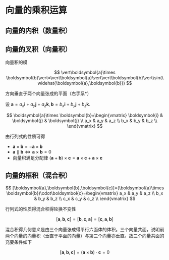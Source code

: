 # 向量的乘积运算

## 向量的内积（数量积）

## 向量的叉积（向量积）

向量积的模

$$
\vert\boldsymbol{a}\times \boldsymbol{b}\vert=\vert\boldsymbol{a}\vert\vert\boldsymbol{b}\vert\sin(\widehat{\boldsymbol{a},\boldsymbol{b}})
$$

方向垂直于两个向量张成的平面（右手系*）

设 $\boldsymbol{a}=a_x\boldsymbol{i}+a_y\boldsymbol{j}+a_z\boldsymbol{k},\,\boldsymbol{b}=b_x\boldsymbol{i}+b_y\boldsymbol{j}+b_z\boldsymbol{k}$.

$$
\boldsymbol{a}\times \boldsymbol{b}=\begin{vmatrix} \boldsymbol{i} & \boldsymbol{j} & \boldsymbol{j} \\ a_x & a_y & a_z \\ b_x & b_y & b_z \\ \end{vmatrix}
$$

由行列式的性质可得

* $\boldsymbol{a}\times \boldsymbol{b}=-\boldsymbol{a}\times \boldsymbol{b}$
* $\boldsymbol{a}\parallel\boldsymbol{b}\Leftrightarrow\boldsymbol{a}\times \boldsymbol{b}=0$
* 向量积满足分配律 $(\boldsymbol{a}+\boldsymbol{b})\times \boldsymbol{c}=\boldsymbol{a}\times \boldsymbol{c}+\boldsymbol{a}\times \boldsymbol{c}$

## 向量的框积（混合积）

$$
[\boldsymbol{a},\boldsymbol{b},\boldsymbol{c}]=(\boldsymbol{a}\times \boldsymbol{b})\cdot\boldsymbol{c}=\begin{vmatrix} a_x & a_y & a_z \\  b_x & b_y & b_z \\  c_x & c_y & c_z \\ \end{vmatrix}
$$

行列式的性质得混合积得轮换不变性

$$
[\boldsymbol{a},\boldsymbol{b},\boldsymbol{c}]=[\boldsymbol{b},\boldsymbol{c},\boldsymbol{a}]=[\boldsymbol{c},\boldsymbol{a},\boldsymbol{b}]
$$

混合积得几何意义是由三个向量张成得平行六面体的体积。三个向量共面，说明前两个向量的向量积（垂直于平面的向量）与第三个向量亦垂直。故三个向量共面的充要条件如下

$$
[\boldsymbol{a},\boldsymbol{b},\boldsymbol{c}]=(\boldsymbol{a}\times \boldsymbol{b})\cdot\boldsymbol{c}=0
$$
